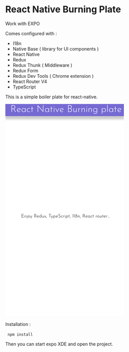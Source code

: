 # React Native Burning Plate

Work with EXPO

Comes configured with : 
+ I18n
+ Native Base ( library for UI components )
+ React Native
+ Redux
+ Redux Thunk ( Middleware )
+ Redux Form
+ Redux Dev Tools ( Chrome extension )
+ React Router V4
+ TypeScript


This is a simple boiler plate for react-native.

![Alt text](screen.png?raw=true "Example")

Installation : 

``` npm install```

Then you can start expo XDE and open the project.
